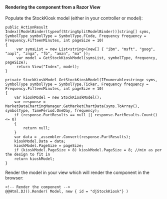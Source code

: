 ﻿#### Rendering the component from a Razor View

Populate the StockKiosk model (either in your controller or model):

	public ActionResult Index([ModelBinder(typeof(StringSplitModelBinder))]string[] syms, SymbolType symbolType = SymbolType.FCode, Frequency frequency = Frequency.FifteenMinutes, int pageSize = 10)
    {
         var symsList = new List<string>(new[] { "ibm", "msft", "goog", "aapl", "znga", "fb", "amzn", "ma" });
         var model = GetStockKioskModel(symsList, symbolType, frequency, pageSize);
         return View("Index", model);
    }

	private StockKioskModel GetStockKioskModel(IEnumerable<string> syms, SymbolType symbolType = SymbolType.Ticker, Frequency frequency = Frequency.FifteenMinutes, int pageSize = 10)
    {
        var kioskModel = new StockKioskModel();
        var response = MarketDataChartingManager.GetMarketChartData(syms.ToArray(), symbolType, TimePeriod.OneDay, frequency);
        if (response.PartResults == null || response.PartResults.Count() <= 0)
        {
            return null;
        }
        var data = _assembler.Convert(response.PartResults);
        kioskModel.Data = data;
        kioskModel.PageSize = pageSize;
        if (kioskModel.PageSize > 8) kioskModel.PageSize = 8; //min as per the design to fit in
        return kioskModel;
    }

Render the model in your view which will render the component in the browser:

	<!-- Render the component -->
	@@Html.DJ().Render( Model, new { id = "djStockKiosk"} )
